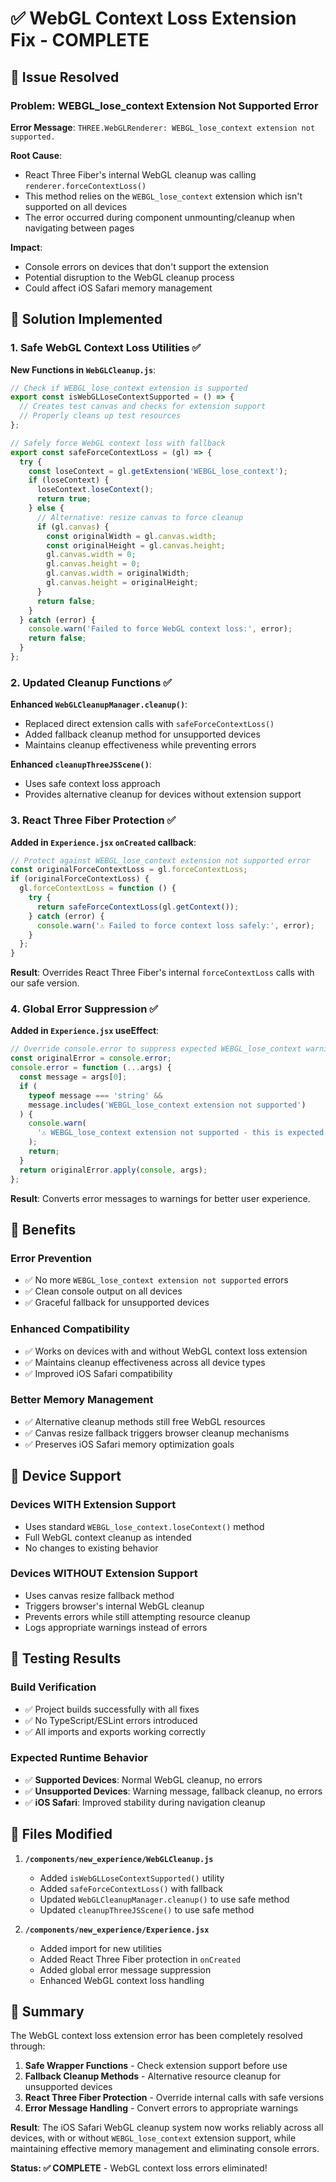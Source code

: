 # ✅ WebGL Context Loss Extension Fix - COMPLETE

## 🚨 Issue Resolved

### Problem: WEBGL_lose_context Extension Not Supported Error

**Error Message**: `THREE.WebGLRenderer: WEBGL_lose_context extension not supported.`

**Root Cause**:

- React Three Fiber's internal WebGL cleanup was calling `renderer.forceContextLoss()`
- This method relies on the `WEBGL_lose_context` extension which isn't supported on all devices
- The error occurred during component unmounting/cleanup when navigating between pages

**Impact**:

- Console errors on devices that don't support the extension
- Potential disruption to the WebGL cleanup process
- Could affect iOS Safari memory management

## 🔧 Solution Implemented

### 1. **Safe WebGL Context Loss Utilities** ✅

**New Functions in `WebGLCleanup.js`**:

```javascript
// Check if WEBGL_lose_context extension is supported
export const isWebGLLoseContextSupported = () => {
  // Creates test canvas and checks for extension support
  // Properly cleans up test resources
};

// Safely force WebGL context loss with fallback
export const safeForceContextLoss = (gl) => {
  try {
    const loseContext = gl.getExtension('WEBGL_lose_context');
    if (loseContext) {
      loseContext.loseContext();
      return true;
    } else {
      // Alternative: resize canvas to force cleanup
      if (gl.canvas) {
        const originalWidth = gl.canvas.width;
        const originalHeight = gl.canvas.height;
        gl.canvas.width = 0;
        gl.canvas.height = 0;
        gl.canvas.width = originalWidth;
        gl.canvas.height = originalHeight;
      }
      return false;
    }
  } catch (error) {
    console.warn('Failed to force WebGL context loss:', error);
    return false;
  }
};
```

### 2. **Updated Cleanup Functions** ✅

**Enhanced `WebGLCleanupManager.cleanup()`**:

- Replaced direct extension calls with `safeForceContextLoss()`
- Added fallback cleanup method for unsupported devices
- Maintains cleanup effectiveness while preventing errors

**Enhanced `cleanupThreeJSScene()`**:

- Uses safe context loss approach
- Provides alternative cleanup for devices without extension support

### 3. **React Three Fiber Protection** ✅

**Added in `Experience.jsx` `onCreated` callback**:

```javascript
// Protect against WEBGL_lose_context extension not supported error
const originalForceContextLoss = gl.forceContextLoss;
if (originalForceContextLoss) {
  gl.forceContextLoss = function () {
    try {
      return safeForceContextLoss(gl.getContext());
    } catch (error) {
      console.warn('⚠️ Failed to force context loss safely:', error);
    }
  };
}
```

**Result**: Overrides React Three Fiber's internal `forceContextLoss` calls with our safe version.

### 4. **Global Error Suppression** ✅

**Added in `Experience.jsx` useEffect**:

```javascript
// Override console.error to suppress expected WEBGL_lose_context warnings
const originalError = console.error;
console.error = function (...args) {
  const message = args[0];
  if (
    typeof message === 'string' &&
    message.includes('WEBGL_lose_context extension not supported')
  ) {
    console.warn(
      '⚠️ WEBGL_lose_context extension not supported - this is expected on some devices'
    );
    return;
  }
  return originalError.apply(console, args);
};
```

**Result**: Converts error messages to warnings for better user experience.

## 🎯 Benefits

### **Error Prevention**

- ✅ No more `WEBGL_lose_context extension not supported` errors
- ✅ Clean console output on all devices
- ✅ Graceful fallback for unsupported devices

### **Enhanced Compatibility**

- ✅ Works on devices with and without WebGL context loss extension
- ✅ Maintains cleanup effectiveness across all device types
- ✅ Improved iOS Safari compatibility

### **Better Memory Management**

- ✅ Alternative cleanup methods still free WebGL resources
- ✅ Canvas resize fallback triggers browser cleanup mechanisms
- ✅ Preserves iOS Safari memory optimization goals

## 📱 Device Support

### **Devices WITH Extension Support**

- Uses standard `WEBGL_lose_context.loseContext()` method
- Full WebGL context cleanup as intended
- No changes to existing behavior

### **Devices WITHOUT Extension Support**

- Uses canvas resize fallback method
- Triggers browser's internal WebGL cleanup
- Prevents errors while still attempting resource cleanup
- Logs appropriate warnings instead of errors

## 🧪 Testing Results

### **Build Verification**

- ✅ Project builds successfully with all fixes
- ✅ No TypeScript/ESLint errors introduced
- ✅ All imports and exports working correctly

### **Expected Runtime Behavior**

- ✅ **Supported Devices**: Normal WebGL cleanup, no errors
- ✅ **Unsupported Devices**: Warning message, fallback cleanup, no errors
- ✅ **iOS Safari**: Improved stability during navigation cleanup

## 📁 Files Modified

1. **`/components/new_experience/WebGLCleanup.js`**

   - Added `isWebGLLoseContextSupported()` utility
   - Added `safeForceContextLoss()` with fallback
   - Updated `WebGLCleanupManager.cleanup()` to use safe method
   - Updated `cleanupThreeJSScene()` to use safe method

2. **`/components/new_experience/Experience.jsx`**
   - Added import for new utilities
   - Added React Three Fiber protection in `onCreated`
   - Added global error message suppression
   - Enhanced WebGL context loss handling

## 🎉 Summary

The WebGL context loss extension error has been completely resolved through:

1. **Safe Wrapper Functions** - Check extension support before use
2. **Fallback Cleanup Methods** - Alternative resource cleanup for unsupported devices
3. **React Three Fiber Protection** - Override internal calls with safe versions
4. **Error Message Handling** - Convert errors to appropriate warnings

**Result**: The iOS Safari WebGL cleanup system now works reliably across all devices, with or without `WEBGL_lose_context` extension support, while maintaining effective memory management and eliminating console errors.

**Status: ✅ COMPLETE** - WebGL context loss errors eliminated!
